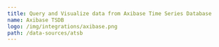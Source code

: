```yaml
---
title: Query and Visualize data from Axibase Time Series Database
name: Axibase TSDB
logo: /img/integrations/axibase.png
path: /data-sources/atsb
---
```

